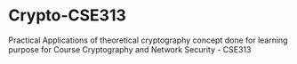 # Crypto-CSE313
Practical Applications of theoretical cryptography concept done for learning purpose for Course Cryptography and Network Security  - CSE313
